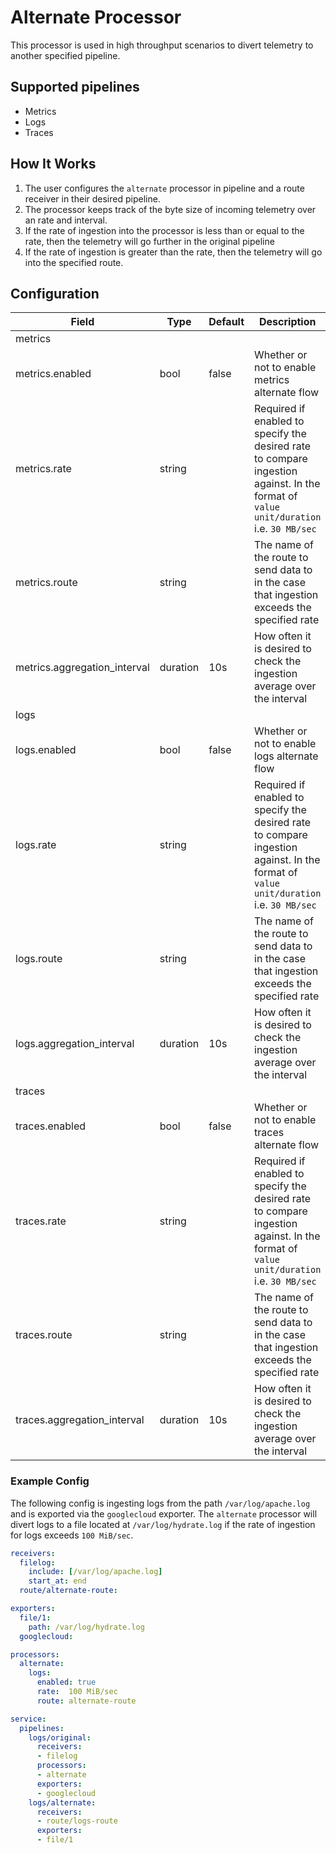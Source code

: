 # Alternate Processor

This processor is used in high throughput scenarios to divert telemetry to another specified pipeline.

## Supported pipelines

- Metrics
- Logs
- Traces

## How It Works

1. The user configures the `alternate` processor in pipeline and a route receiver in their desired pipeline.
2. The processor keeps track of the byte size of incoming telemetry over an rate and interval.
3. If the rate of ingestion into the processor is less than or equal to the rate, then the telemetry will go further in the original pipeline
4. If the rate of ingestion is greater than the rate, then the telemetry will go into the specified route.

## Configuration

| Field        | Type     | Default | Description |
| ---          | ---      | ---     | ---         |
| metrics |  | | |
| metrics.enabled | bool | false | Whether or not to enable metrics alternate flow |
| metrics.rate | string | | Required if enabled to specify the desired rate to compare ingestion against. In the format of `value unit/duration` i.e. `30 MB/sec` |
| metrics.route | string | | The name of the route to send data to in the case that ingestion exceeds the specified rate |
| metrics.aggregation_interval| duration| 10s | How often it is desired to check the ingestion average over the interval |
| logs | | | |
| logs.enabled | bool | false | Whether or not to enable logs alternate flow |
| logs.rate | string | | Required if enabled to specify the desired rate to compare ingestion against. In the format of `value unit/duration` i.e. `30 MB/sec` |
| logs.route | string | | The name of the route to send data to in the case that ingestion exceeds the specified rate |
| logs.aggregation_interval| duration| 10s | How often it is desired to check the ingestion average over the interval |
| traces| | | |
| traces.enabled | bool | false | Whether or not to enable traces alternate flow |
| traces.rate | string | | Required if enabled to specify the desired rate to compare ingestion against. In the format of `value unit/duration` i.e. `30 MB/sec` |
| traces.route | string | | The name of the route to send data to in the case that ingestion exceeds the specified rate |
| traces.aggregation_interval| duration| 10s | How often it is desired to check the ingestion average over the interval |

### Example Config

The following config is ingesting logs from the path `/var/log/apache.log` and is exported via the `googlecloud` exporter. The `alternate` processor will divert logs to a file located at `/var/log/hydrate.log` if the rate of ingestion for logs exceeds `100 MiB/sec`.

```yaml
receivers:
  filelog:
    include: [/var/log/apache.log]
    start_at: end
  route/alternate-route:

exporters:
  file/1:
    path: /var/log/hydrate.log
  googlecloud:

processors:
  alternate:
    logs:
      enabled: true
      rate:  100 MiB/sec
      route: alternate-route

service:
  pipelines:
    logs/original:
      receivers:
      - filelog
      processors:
      - alternate
      exporters:
      - googlecloud
    logs/alternate:
      receivers:
      - route/logs-route
      exporters:
      - file/1
```

